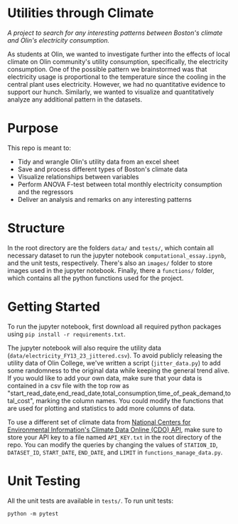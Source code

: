 # Utilities through Climate
*A project to search for any interesting patterns between Boston's climate and Olin's electricity consumption.*

As students at Olin, we wanted to investigate further into the effects of local climate on Olin community's utility consumption, specifically, the electricity consumption. One of the possible pattern we brainstormed was that electricity usage is proportional to the temperature since the cooling in the central plant uses electricity. However, we had no quantitative evidence to support our hunch. Similarly, we wanted to visualize and quantitatively analyze any additional pattern in the datasets. 


# Purpose

This repo is meant to:

- Tidy and wrangle Olin's utility data from an excel sheet
- Save and process different types of Boston's climate data
- Visualize relationships between variables
- Perform ANOVA F-test between total monthly electricity consumption and the regressors
- Deliver an analysis and remarks on any interesting patterns

# Structure

In the root directory are the folders `data/` and `tests/`, which contain all necessary dataset to run the jupyter notebook `computational_essay.ipynb`, and the unit tests, respectively. There's also an `images/` folder to store images used in the jupyter notebook. Finally, there a `functions/` folder, which contains all the python functions used for the project.  

# Getting Started

To run the jupyter notebook, first download all required python packages using `pip install -r requirements.txt`.

The jupyter notebook will also require the utility data (`data/electricity_FY13_23_jittered.csv`). To avoid publicly releasing the utility data of Olin College, we've written a script (`jitter_data.py`) to add some randomness to the original data while keeping the general trend alive. If you would like to add your own data, make sure that your data is contained in a csv file with the top row as "start_read_date,end_read_date,total_consumption,time_of_peak_demand,total_cost", marking the column names. You could modify the functions that are used for plotting and statistics to add more columns of data.

To use a different set of climate data from [National Centers for Environmental Information's Climate Data Online (CDO) API](https://www.ncdc.noaa.gov/cdo-web/webservices/v2), make sure to store your API key to a file named `API_KEY.txt` in the root directory of the repo. You can modify the queries by changing the values of `STATION_ID`, `DATASET_ID`, `START_DATE`, `END_DATE`, and `LIMIT` in `functions_manage_data.py`. 

# Unit Testing

All the unit tests are available in `tests/`. To run unit tests:  
```
python -m pytest
```
